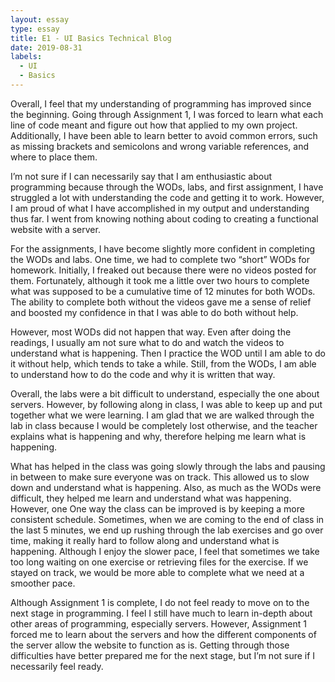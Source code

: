 ```yaml
---
layout: essay
type: essay
title: E1 - UI Basics Technical Blog
date: 2019-08-31
labels:
  - UI
  - Basics
---
```


Overall, I feel that my understanding of programming has improved since the beginning. Going through Assignment 1, I was forced to learn what each line of code meant and figure out how that applied to my own project. Additionally, I have been able to learn better to avoid common errors, such as missing brackets and semicolons and wrong variable references, and where to place them.

I’m not sure if I can necessarily say that I am enthusiastic about programming because through the WODs, labs, and first assignment, I have struggled a lot with understanding the code and getting it to work. However, I am proud of what I have accomplished in my output and understanding thus far. I went from knowing nothing about coding to creating a functional website with a server.

For the assignments, I have become slightly more confident in completing the WODs and labs. One time, we had to complete two “short” WODs for homework. Initially, I freaked out because there were no videos posted for them. Fortunately, although it took me a little over two hours to complete what was supposed to be a cumulative time of 12 minutes for both WODs. The ability to complete both without the videos gave me a sense of relief and boosted my confidence in that I was able to do both without help.

However, most WODs did not happen that way. Even after doing the readings, I usually am not sure what to do and watch the videos to understand  what is happening. Then I practice the WOD until I am able to do it without help, which tends to take a while. Still, from the WODs, I am able to understand how to do the code and why it is written that way. 

Overall, the labs were a bit difficult to understand, especially the one about servers. However, by following along in class, I was able to keep up and put together what we were learning. I am glad that we are walked through the lab in class because I would be completely lost otherwise, and the teacher explains what is happening and why, therefore helping me learn what is happening.

What has helped in the class was going slowly through the labs and pausing in between to make sure everyone was on track. This allowed us to slow down and understand what is happening. Also, as much as the WODs were difficult, they helped me learn and understand what was happening. However, one One way the class can be improved is by keeping a more consistent schedule. Sometimes, when we are coming to the end of class in the last 5 minutes, we end up rushing through the lab exercises and go over time, making it really hard to follow along and understand what is happening. Although I enjoy the slower pace, I feel that sometimes we take too long waiting on one exercise or retrieving files for the exercise. If we stayed on track, we would be more able to complete what we need at a smoother pace.

Although Assignment 1 is complete, I do not feel ready to move on to the next stage in programming. I feel I still have much to learn in-depth about other areas of programming, especially servers. However, Assignment 1 forced me to learn about the servers and how the different components of the server allow the website to function as is. Getting through those difficulties have better prepared me for the next stage, but I’m not sure if I necessarily feel ready.
